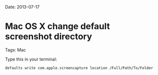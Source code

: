 Date: 2013-07-17
# Mac OS X change default screenshot directory
Tags: Mac

Type this in your terminal:

	defaults write com.apple.screencapture location /Full/Path/To/Folder
